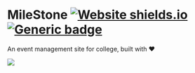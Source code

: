 # MileStone [![Website shields.io](https://img.shields.io/website-up-down-success-red/http/shields.io.svg)](https://milestone619.herokuapp.com/) [![Generic badge](https://img.shields.io/badge/Visit-Website-5a82d1.svg)](https://milestone619.herokuapp.com/)

An event management site for college, built with ❤️

![](./milestone.gif)
